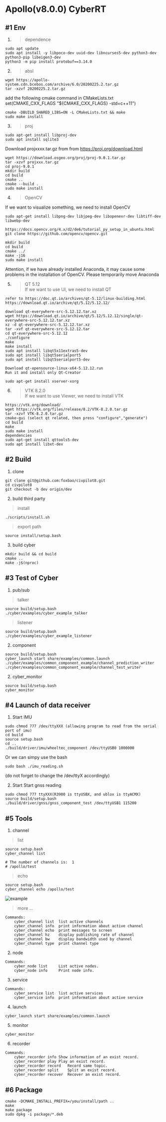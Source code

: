 # Apollo(v8.0.0) CyberRT

## #1 Env

1. > dependence

```shell
sudo apt update
sudo apt install -y libpoco-dev uuid-dev libncurses5-dev python3-dev python3-pip libeigen3-dev
python3 -m pip install protobuf==3.14.0
```

2. > absl
```shell
wget https://apollo-system.cdn.bcebos.com/archive/6.0/20200225.2.tar.gz
tar -xzvf 20200225.2.tar.gz
```

add the following cmake command in CMakeLists.txt
set(CMAKE_CXX_FLAGS "${CMAKE_CXX_FLAGS} -std=c++11")
```shell
cmake -DBUILD_SHARED_LIBS=ON -L CMakeLists.txt && make
sudo make install
```

3. > proj
```shell
sudo apt-get install libproj-dev
sudo apt install sqlite3
```
Download projxxxx.tar.gz from from https://proj.org/download.html
```shell
wget https://download.osgeo.org/proj/proj-9.0.1.tar.gz
tar -xzvf projxxx.tar.gz
cd proj-9.0.1
mkdir build
cd build
cmake ..
cmake --build .
sudo make install
```

4. > OpenCV

If we want to visualize something, we need to install OpenCV
```shell
sudo apt-get install libpng-dev libjpeg-dev libopenexr-dev libtiff-dev libwebp-dev    

https://docs.opencv.org/4.x/d2/de6/tutorial_py_setup_in_ubuntu.html
git clone https://github.com/opencv/opencv.git

mkdir build
cd build
cmake ../
make -j16
sudo make install
```
Attention, if we have already installed Anaconda, it may cause some problems in the installation of OpenCV. Please temporarily move Anaconda

5. > QT 5.12 \
If we want to use UI, we need to install QT
```shell
refer to https://doc.qt.io/archives/qt-5.12/linux-building.html
https://download.qt.io/archive/qt/5.12/5.12.12/

download qt-everywhere-src-5.12.12.tar.xz 
wget https://download.qt.io/archive/qt/5.12/5.12.12/single/qt-everywhere-src-5.12.12.tar.xz
xz -d qt-everywhere-src-5.12.12.tar.xz
tar -xvf qt-everywhere-src-5.12.12.tar
cd qt-everywhere-src-5.12.12
./configure
make
make install
sudo apt install libqt5x11extras5-dev
sudo apt install libqt5serialport5
sudo apt install libqt5serialport5-dev

Download qt-opensource-linux-x64-5.12.12.run
Run it and install only Qt-Creator

sudo apt-get install xserver-xorg
```

6. > VTK 8.2.0 \
If we want to use Viewer, we need to install VTK
```shell
https://vtk.org/download/
wget https://vtk.org/files/release/8.2/VTK-8.2.0.tar.gz
tar -xzvf VTK-8.2.0.tar.gz
cmake-gui (select qt related, then press "configure","generate")
cd build
make
sudo make install 
dependencies
sudo apt-get install qttools5-dev
sudo apt install libxt-dev
```

## #2 Build

1. clone

```shell
git clone git@github.com:foxbao/civpilot8.git
cd civpilot8
git checkout -b dev origin/dev
```

2. build third party

> install

```shell
./scripts/install.sh
```

> export path

```shell
source install/setup.bash
```

3. build cyber

```shell
mkdir build && cd build
cmake ..
make -j$(nproc)
```

## #3 Test of Cyber

1. pub/sub

> talker

```shell
source build/setup.bash
./cyber/examples/cyber_example_talker
```
> listener

```shell
source build/setup.bash
./cyber/examples/cyber_example_listener
```

2. component

```shell
source build/setup.bash
cyber_launch start share/examples/common.launch
./cyber/examples/common_component_example/channel_prediction_writer
./cyber/examples/common_component_example/channel_test_writer
```

2. cyber_monitor
```shell
source build/setup.bash
cyber_monitor
```

## #4 Launch of data receiver
1. Start IMU
```shell
sudo chmod 777 /dev/ttyXXX (allowing program to read from the serial port of imu)
cd build
source setup.bash
cd ..
./build/driver/imu/wheeltec_component /dev/ttyUSB0 1000000
```
Or we can simpy use the bash
```shell
sudo bash ./imu_reading.sh
```
(do not forget to change the /dev/ttyX accordingly)

2. Start Start gnss reading 
```shell
sudo chmod 777 ttyXXX(R3900 is ttyUSBX, and ublox is ttyACMX)
source build/setup.bash
./build/driver/gnss/gnss_component_test /dev/ttyUSB1 115200
```


## #5 Tools

1. channel

> list

```shell
source setup.bash
cyber_channel list

# The number of channels is:  1
# /apollo/test
```

> echo
```shell
source setup.bash
cyber_channel echo /apollo/test
```
![example](docs/cyber_echo.png)

> more ...

```shell
Commands:
	cyber_channel list	list active channels
	cyber_channel info	print information about active channel
	cyber_channel echo	print messages to screen
	cyber_channel hz	display publishing rate of channel
	cyber_channel bw	display bandwidth used by channel
	cyber_channel type	print channel type
```

2. node

```shell
Commands:
	cyber_node list 	List active nodes.
	cyber_node info 	Print node info.
```

3. service

```shell
Commands:
	cyber_service list	list active services
	cyber_service info	print information about active service
```

4. launch

```shell
cyber_launch start share/examples/common.launch
```

5. monitor

```shell
cyber_monitor
```

6. recorder

```shell
Commands:
  	cyber_recorder info	Show information of an exist record.
	cyber_recorder play	Play an exist record.
	cyber_recorder record	Record same topic.
	cyber_recorder split	Split an exist record.
	cyber_recorder recover	Recover an exist record.
```

## #6 Package

```shell
cmake -DCMAKE_INSTALL_PREFIX=/you/install/path ..
make
make package
sudo dpkg -i package/*.deb
```
